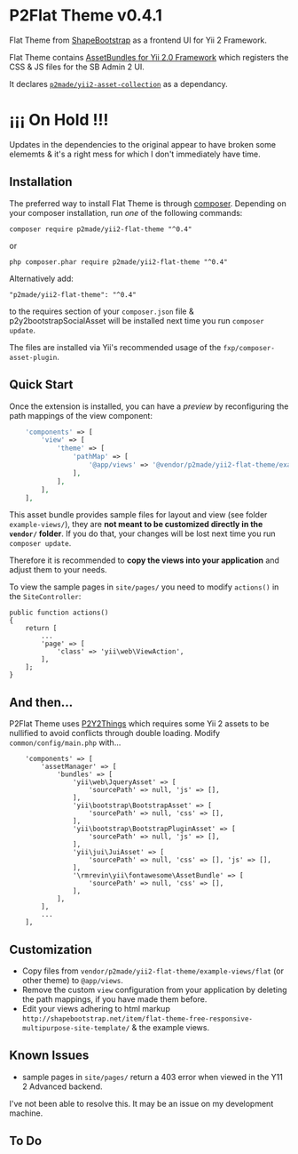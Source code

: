 P2Flat Theme v0.4.1
============

Flat Theme from [ShapeBootstrap](http://shapebootstrap.net) as a frontend UI for Yii 2 Framework.

Flat Theme contains [AssetBundles for Yii 2.0 Framework](http://www.yiiframework.com/doc-2.0/guide-structure-assets.html)
which registers the CSS & JS files for the SB Admin 2 UI.

It declares [`p2made/yii2-asset-collection`](https://github.com/p2made/yii2-asset-collection) as a dependancy.

¡¡¡ On Hold !!!
===============
Updates in the dependencies to the original appear to have broken some elememts & it's a right mess for which I don't immediately have time.

Installation
------------

The preferred way to install Flat Theme is through [composer](http://getcomposer.org/download/).
Depending on your composer installation, run *one* of the following commands:

```
composer require p2made/yii2-flat-theme "^0.4"
```

or

```
php composer.phar require p2made/yii2-flat-theme "^0.4"
```

Alternatively add:

```
"p2made/yii2-flat-theme": "^0.4"
```

to the requires section of your `composer.json` file & p2y2bootstrapSocialAsset will be installed next time you run `composer update`.

The files are installed via Yii's recommended usage of the `fxp/composer-asset-plugin`.

Quick Start
-----------

Once the extension is installed, you can have a *preview* by reconfiguring the path mappings of the view component:

```php
	'components' => [
		'view' => [
			'theme' => [
				'pathMap' => [
					'@app/views' => '@vendor/p2made/yii2-flat-theme/example-views/flat'
				],
			],
		],
	],
```

This asset bundle provides sample files for layout and view (see folder `example-views/`), they are **not meant to be customized directly in the `vendor/` folder**. If you do that, your changes will be lost next time you run `composer update`.

Therefore it is recommended to **copy the views into your application** and adjust them to your needs.

To view the sample pages in `site/pages/` you need to modify `actions()` in the `SiteController`:

	public function actions()
	{
		return [
			...
			'page' => [
				'class' => 'yii\web\ViewAction',
			],
		];
	}

And then...
-----------

P2Flat Theme uses [P2Y2Things](https://github.com/p2made/yii2-p2y2-things) which requires some Yii 2 assets to be nullified to avoid conflicts through double loading. Modify `common/config/main.php` with...

```
	'components' => [
		'assetManager' => [
			'bundles' => [
				'yii\web\JqueryAsset' => [
					'sourcePath' => null, 'js' => [],
				],
				'yii\bootstrap\BootstrapAsset' => [
					'sourcePath' => null, 'css' => [],
				],
				'yii\bootstrap\BootstrapPluginAsset' => [
					'sourcePath' => null, 'js' => [],
				],
				'yii\jui\JuiAsset' => [
					'sourcePath' => null, 'css' => [], 'js' => [],
				],
				'\rmrevin\yii\fontawesome\AssetBundle' => [
					'sourcePath' => null, 'css' => [],
				],
			],
		],
		...
	],
```

Customization
-------------

- Copy files from `vendor/p2made/yii2-flat-theme/example-views/flat` (or other theme) to `@app/views`.
- Remove the custom `view` configuration from your application by deleting the path mappings, if you have made them before.
- Edit your views adhering to html markup `http://shapebootstrap.net/item/flat-theme-free-responsive-multipurpose-site-template/` & the example views.

Known Issues
------------

- sample pages in `site/pages/` return a 403 error when viewed in the Y11 2 Advanced backend.

I've not been able to resolve this. It may be an issue on my development machine.

To Do
-----



